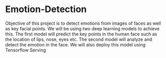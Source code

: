 # Emotion-Detection
Objective of this project is to detect emotions from images of faces as well as key facial points. We will be using two deep learning models to achieve this. The first model will predict the key points in the human face such as the location of lips, nose, eyes etc. The second model will analyze and detect the emotion in the face. We will also deploy this model using Tensorflow Serving
